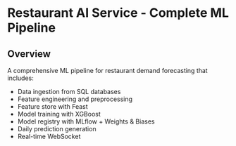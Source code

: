 # Restaurant AI Service - Complete ML Pipeline

## Overview
A comprehensive ML pipeline for restaurant demand forecasting that includes:
- Data ingestion from SQL databases
- Feature engineering and preprocessing
- Feature store with Feast
- Model training with XGBoost
- Model registry with MLflow + Weights & Biases
- Daily prediction generation
- Real-time WebSocket